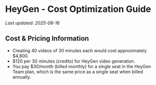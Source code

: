 # HeyGen - Cost Optimization Guide

*Last updated: 2025-08-16*

## Cost & Pricing Information

- Creating 40 videos of 30 minutes each would cost approximately $4,800.
- $120 per 30 minutes (credits) for HeyGen video generation.
- You pay $30/month (billed monthly) for a single seat in the HeyGen Team plan, which is the same price as a single seat when billed annually.

